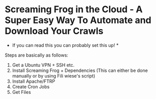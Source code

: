
# Screaming Frog in the Cloud - A Super Easy Way To Automate and Download Your Crawls

* If you can read this you can probably set this up! *

Steps are basically as follows:

1. Get a Ubuntu VPN + SSH etc.
2. Install Screaming Frog + Dependencies (This can either be done manually or by using Fili wiese's script)
3. Install Apache/FTRP 
4. Create Cron Jobs
5. Get Files
